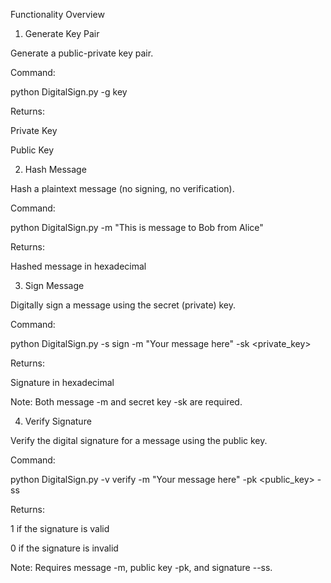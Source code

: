 Functionality Overview
1. Generate Key Pair

Generate a public-private key pair.

Command:

python DigitalSign.py -g key


Returns:

Private Key

Public Key

2. Hash Message

Hash a plaintext message (no signing, no verification).

Command:

python DigitalSign.py -m "This is message to Bob from Alice"


Returns:

Hashed message in hexadecimal

3. Sign Message

Digitally sign a message using the secret (private) key.

Command:

python DigitalSign.py -s sign -m "Your message here" -sk <private_key>


Returns:

Signature in hexadecimal

Note: Both message -m and secret key -sk are required.

4. Verify Signature

Verify the digital signature for a message using the public key.

Command:

python DigitalSign.py -v verify -m "Your message here" -pk <public_key> -ss <signature>


Returns:

1 if the signature is valid

0 if the signature is invalid

Note: Requires message -m, public key -pk, and signature --ss.
